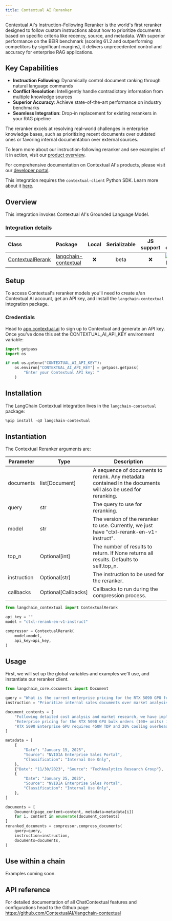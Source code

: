 ```yaml
---
title: Contextual AI Reranker
---
```


Contextual AI's Instruction-Following Reranker is the world's first reranker designed to follow custom instructions about how to prioritize documents based on specific criteria like recency, source, and metadata. With superior performance on the BEIR benchmark (scoring 61.2 and outperforming competitors by significant margins), it delivers unprecedented control and accuracy for enterprise RAG applications.

## Key Capabilities

- **Instruction Following**: Dynamically control document ranking through natural language commands
- **Conflict Resolution**: Intelligently handle contradictory information from multiple knowledge sources
- **Superior Accuracy**: Achieve state-of-the-art performance on industry benchmarks
- **Seamless Integration**: Drop-in replacement for existing rerankers in your RAG pipeline

The reranker excels at resolving real-world challenges in enterprise knowledge bases, such as prioritizing recent documents over outdated ones or favoring internal documentation over external sources.

To learn more about our instruction-following reranker and see examples of it in action, visit our [product overview](https://contextual.ai/blog/introducing-instruction-following-reranker/).

For comprehensive documentation on Contextual AI's products, please visit our [developer portal](https://docs.contextual.ai/).

This integration requires the `contextual-client` Python SDK. Learn more about it [here](https://github.com/ContextualAI/contextual-client-python).

## Overview

This integration invokes Contextual AI's Grounded Language Model.

### Integration details

| Class | Package | Local | Serializable | JS support | Package downloads | Package latest |
| :--- | :--- | :---: | :---: |  :---: | :---: | :---: |
| [ContextualRerank](https://python.langchain.com/api_reference/en/latest/chat_models/langchain_contextual.rerank.ContextualRerank.html) | [langchain-contextual](https://python.langchain.com/api_reference/en/latest/contextual_api_reference.html) | ❌ | beta | ❌ | ![PyPI - Downloads](https://img.shields.io/pypi/dm/langchain-contextual?style=flat-square&label=%20) | ![PyPI - Version](https://img.shields.io/pypi/v/langchain-contextual?style=flat-square&label=%20) |

## Setup

To access Contextual's reranker models you'll need to create a/an Contextual AI account, get an API key, and install the `langchain-contextual` integration package.

### Credentials

Head to [app.contextual.ai](https://app.contextual.ai) to sign up to Contextual and generate an API key. Once you've done this set the CONTEXTUAL_AI_API_KEY environment variable:

```python
import getpass
import os

if not os.getenv("CONTEXTUAL_AI_API_KEY"):
    os.environ["CONTEXTUAL_AI_API_KEY"] = getpass.getpass(
        "Enter your Contextual API key: "
    )
```

## Installation

The LangChain Contextual integration lives in the `langchain-contextual` package:

```python
%pip install -qU langchain-contextual
```

## Instantiation

The Contextual Reranker arguments are:

| Parameter | Type | Description |
| --- | --- | --- |
| documents | list[Document] | A sequence of documents to rerank. Any metadata contained in the documents will also be used for reranking. |
| query | str | The query to use for reranking. |
| model | str | The version of the reranker to use. Currently, we just have "ctxl-rerank-en-v1-instruct". |
| top_n | Optional[int] | The number of results to return. If None returns all results. Defaults to self.top_n. |
| instruction | Optional[str] | The instruction to be used for the reranker. |
| callbacks | Optional[Callbacks] | Callbacks to run during the compression process. |

```python
from langchain_contextual import ContextualRerank

api_key = ""
model = "ctxl-rerank-en-v1-instruct"

compressor = ContextualRerank(
    model=model,
    api_key=api_key,
)
```

## Usage

First, we will set up the global variables and examples we'll use, and instantiate our reranker client.

```python
from langchain_core.documents import Document

query = "What is the current enterprise pricing for the RTX 5090 GPU for bulk orders?"
instruction = "Prioritize internal sales documents over market analysis reports. More recent documents should be weighted higher. Enterprise portal content supersedes distributor communications."

document_contents = [
    "Following detailed cost analysis and market research, we have implemented the following changes: AI training clusters will see a 15% uplift in raw compute performance, enterprise support packages are being restructured, and bulk procurement programs (100+ units) for the RTX 5090 Enterprise series will operate on a $2,899 baseline.",
    "Enterprise pricing for the RTX 5090 GPU bulk orders (100+ units) is currently set at $3,100-$3,300 per unit. This pricing for RTX 5090 enterprise bulk orders has been confirmed across all major distribution channels.",
    "RTX 5090 Enterprise GPU requires 450W TDP and 20% cooling overhead.",
]

metadata = [
    {
        "Date": "January 15, 2025",
        "Source": "NVIDIA Enterprise Sales Portal",
        "Classification": "Internal Use Only",
    },
    {"Date": "11/30/2023", "Source": "TechAnalytics Research Group"},
    {
        "Date": "January 25, 2025",
        "Source": "NVIDIA Enterprise Sales Portal",
        "Classification": "Internal Use Only",
    },
]

documents = [
    Document(page_content=content, metadata=metadata[i])
    for i, content in enumerate(document_contents)
]
reranked_documents = compressor.compress_documents(
    query=query,
    instruction=instruction,
    documents=documents,
)
```

## Use within a chain

Examples coming soon.

## API reference

For detailed documentation of all ChatContextual features and configurations head to the Github page: <https://github.com/ContextualAI//langchain-contextual>
